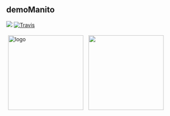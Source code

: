 ## demoManito
<img src="https://wakatime.com/badge/user/2b8721ce-129f-413a-8c60-69d3022357a9.svg" /> [![Travis](https://img.shields.io/badge/language-Go-red.svg)]()

<img src="https://github-readme-stats.vercel.app/api?username=demoManito&show_icons=true&hide_border=true&theme=dracula&locale=cn" alt="logo" height="200" style="margin: 5px; margin-bottom: 20px;" />
<img src="https://github-readme-stats.vercel.app/api/top-langs/?username=demoManito&layout=compact" height="200" style="margin: 5px; margin-bottom: 20px;" />

<!---

- 👋 红红火火
- 👀 哈哈哈哈
- 🌱 恍恍惚惚
- 💞️ 哈哈哈哈
- 📫 含含糊糊


demoManito/demoManito is a ✨ special ✨ repository because its `README.md` (this file) appears on your GitHub profile.
You can click the Preview link to take a look at your changes.
--->
